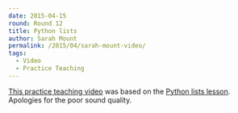 ```yaml
---
date: 2015-04-15
round: Round 12
title: Python lists
author: Sarah Mount
permalink: /2015/04/sarah-mount-video/
tags:
  - Video
  - Practice Teaching
---
```


[This practice teaching video](http://youtu.be/xgGQnGWTomQ) was based on the [Python lists lesson](http://swcarpentry.github.io/python-novice-inflammation/03-lists.html). Apologies for the poor sound quality.



